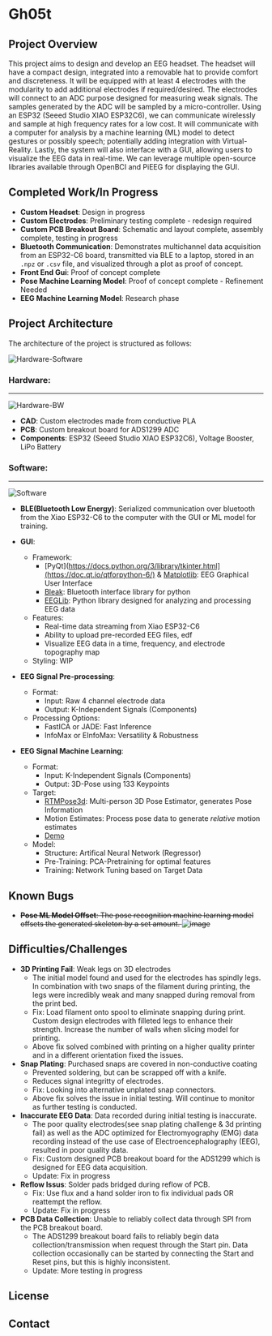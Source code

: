 # Gh05t

## Project Overview

This project aims to design and develop an EEG headset. The headset will have a compact design, integrated into a removable hat to provide comfort and discreteness. It will be equipped with at least 4 electrodes with the modularity to add additional electrodes if required/desired. The electrodes will connect to an ADC purpose designed for measuring weak signals. The samples generated by the ADC will be sampled by a micro-controller. Using an ESP32 (Seeed Studio XIAO ESP32C6), we can communicate wirelessly and sample at high frequency rates for a low cost. It will communicate with a computer for analysis by a machine learning (ML) model to detect gestures or possibly speech; potentially adding integration with Virtual-Reality. Lastly, the system will also interface with a GUI, allowing users to visualize the EEG data in real-time. We can leverage multiple open-source libraries available through OpenBCI and PiEEG for displaying the GUI.

## Completed Work/In Progress

- **Custom Headset**: Design in progress
- **Custom Electrodes**: Preliminary testing complete - redesign required
- **Custom PCB Breakout Board**: Schematic and layout complete, assembly complete, testing in progress
- **Bluetooth Communication**: Demonstrates multichannel data acquisition from an ESP32-C6 board, transmitted via BLE to a laptop, stored in an `.npz` or `.csv` file, and visualized through a plot as proof of concept.
- **Front End Gui**: Proof of concept complete
- **Pose Machine Learning Model**: Proof of concept complete - Refinement Needed
- **EEG Machine Learning Model**: Research phase

## Project Architecture

The architecture of the project is structured as follows:

![Hardware-Software](https://github.com/user-attachments/assets/705bc7bb-a8fa-4fce-9722-92c0d27d7380)
### **Hardware**:
---
![Hardware-BW](https://github.com/user-attachments/assets/bdf0e11a-a4b8-47f4-939d-c2bc4e411c97)
- **CAD**: Custom electrodes made from conductive PLA
- **PCB**: Custom breakout board for ADS1299 ADC
- **Components**: ESP32 (Seeed Studio XIAO ESP32C6), Voltage Booster, LiPo Battery

### **Software**:
---
![Software](https://github.com/user-attachments/assets/efba03f7-ca59-4ab1-9369-d4da20a4409f)
- **BLE(Bluetooth Low Energy)**: Serialized communication over bluetooth from the Xiao ESP32-C6 to the computer with the GUI or ML model for training.
- **GUI**:
  - Framework:
    - [PyQt](https://docs.python.org/3/library/tkinter.html](https://doc.qt.io/qtforpython-6/) & [Matplotlib](https://matplotlib.org/): EEG Graphical User Interface
    - [Bleak](https://pypi.org/project/bleak/): Bluetooth interface library for python
    - [EEGLib](https://eeglib.readthedocs.io/en/latest/index.html): Python library designed for analyzing and processing EEG data
  - Features:
    - Real-time data streaming from Xiao ESP32-C6
    - Ability to upload pre-recorded EEG files, edf
    - Visualize EEG data in a time, frequency, and electrode topography map
  - Styling: WIP
 
- **EEG Signal Pre-processing**:
  - Format:
    - Input: Raw 4 channel electrode data
    - Output: K-Independent Signals (Components)
  - Processing Options:
    - FastICA or JADE: Fast Inference
    - InfoMax or EInfoMax: Versatility & Robustness

- **EEG Signal Machine Learning**:
  - Format:
    - Input: K-Independent Signals (Components)
    - Output: 3D-Pose using 133 Keypoints
  - Target:
    - [RTMPose3d](https://github.com/open-mmlab/mmpose/tree/main/projects/rtmpose3d): Multi-person 3D Pose Estimator, generates Pose Information
    - Motion Estimates: Process pose data to generate *relative* motion estimates
    - [Demo](./pose-recognition/DEMO_GH05T.mp4)
  - Model:
    - Structure: Artifical Neural Network (Regressor)
    - Pre-Training: PCA-Pretraining for optimal features
    - Training: Network Tuning based on Target Data

## Known Bugs

- ~~**Pose ML Model Offset**: The pose recognition machine learning model offsets the generated skeleton by a set amount. ![image](https://github.com/user-attachments/assets/c28c0a2e-da3d-4fa4-a920-4a78a1bb0804)~~

## Difficulties/Challenges

- **3D Printing Fail**: Weak legs on 3D electrodes
  - The initial model found and used for the electrodes has spindly legs. In combination with two snaps of the filament during printing, the legs were incredibly weak and many snapped during removal from the print bed.
  - Fix: Load filament onto spool to eliminate snapping during print. Custom design electrodes with filleted legs to enhance their strength. Increase the number of walls when slicing model for printing.
  - Above fix solved combined with printing on a higher quality printer and in a different orientation fixed the issues. 
- **Snap Plating**: Purchased snaps are covered in non-conductive coating
  - Prevented soldering, but can be scrapped off with a knife.
  - Reduces signal integritty of electrodes.
  - Fix: Looking into alternative unplated snap connectors.
  - Above fix solves the issue in initial testing. Will continue to monitor as further testing is conducted.
- **Inaccurate EEG Data**: Data recorded during initial testing is inaccurate.
  - The poor quality electrodes(see snap plating challenge & 3d printing fail) as well as the ADC optimized for Electromyography (EMG) data recording instead of the use case of Electroencephalography (EEG), resulted in poor quality data.
  - Fix: Custom designed PCB breakout board for the ADS1299 which is designed for EEG data acquisition.
  - Update: Fix in progress
- **Reflow Issus**: Solder pads bridged during reflow of PCB.
  - Fix: Use flux and a hand solder iron to fix individual pads OR reattempt the reflow.
  - Update: Fix in progress
- **PCB Data Collection**: Unable to reliably collect data through SPI from the PCB breakout board.
  - The ADS1299 breakout board fails to reliably begin data collection/transmission when request through the Start pin. Data collection occasionally can be started by connecting the Start and Reset pins, but this is highly inconsistent.
  - Update: More testing in progress

## License

## Contact
